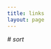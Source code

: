 ```yaml
---
title: links
layout: page
---
```



<!-- [Dimen61'豆瓣](http://www.douban.com/people/waterfiredm/) -->

*# sort*
